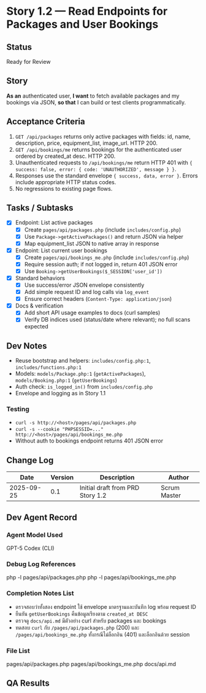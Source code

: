 # Story 1.2 — Read Endpoints for Packages and User Bookings

## Status
Ready for Review

## Story
**As an** authenticated user,
**I want** to fetch available packages and my bookings via JSON,
**so that** I can build or test clients programmatically.

## Acceptance Criteria
1. `GET /api/packages` returns only active packages with fields: id, name, description, price, equipment_list, image_url. HTTP 200.
2. `GET /api/bookings/me` returns bookings for the authenticated user ordered by created_at desc. HTTP 200.
3. Unauthenticated requests to `/api/bookings/me` return HTTP 401 with `{ success: false, error: { code: 'UNAUTHORIZED', message } }`.
4. Responses use the standard envelope `{ success, data, error }`. Errors include appropriate HTTP status codes.
5. No regressions to existing page flows.

## Tasks / Subtasks
- [x] Endpoint: List active packages
  - [x] Create `pages/api/packages.php` (include `includes/config.php`)
  - [x] Use `Package->getActivePackages()` and return JSON via helper
  - [x] Map equipment_list JSON to native array in response
- [x] Endpoint: List current user bookings
  - [x] Create `pages/api/bookings_me.php` (include `includes/config.php`)
  - [x] Require session auth; if not logged in, return 401 JSON error
  - [x] Use `Booking->getUserBookings($_SESSION['user_id'])`
- [x] Standard behaviors
  - [x] Use success/error JSON envelope consistently
  - [x] Add simple request ID and log calls via `log_event`
  - [x] Ensure correct headers (`Content-Type: application/json`)
- [x] Docs & verification
  - [x] Add short API usage examples to docs (curl samples)
  - [x] Verify DB indices used (status/date where relevant); no full scans expected

## Dev Notes
- Reuse bootstrap and helpers: `includes/config.php:1`, `includes/functions.php:1`
- Models: `models/Package.php:1` (`getActivePackages`), `models/Booking.php:1` (`getUserBookings`)
- Auth check: `is_logged_in()` from `includes/config.php`
- Envelope and logging as in Story 1.1

### Testing
- `curl -s http://<host>/pages/api/packages.php`
- `curl -s --cookie "PHPSESSID=..." http://<host>/pages/api/bookings_me.php`
- Without auth to bookings endpoint returns 401 JSON error

## Change Log
| Date       | Version | Description                          | Author       |
| ---------- | ------- | ------------------------------------ | ------------ |
| 2025-09-25 | 0.1     | Initial draft from PRD Story 1.2     | Scrum Master |

## Dev Agent Record

### Agent Model Used
GPT-5 Codex (CLI)

### Debug Log References
php -l pages/api/packages.php
php -l pages/api/bookings_me.php

### Completion Notes List
- ตรวจสอบว่าทั้งสอง endpoint ใช้ envelope มาตรฐานและบันทึก log พร้อม request ID
- ยืนยัน `getUserBookings` คืนข้อมูลเรียงตาม `created_at DESC`
- ตรวจดู `docs/api.md` มีตัวอย่าง curl สำหรับ packages และ bookings
- ทดสอบ `curl` กับ `/pages/api/packages.php` (200) และ `/pages/api/bookings_me.php` ทั้งกรณีไม่ล็อกอิน (401) และล็อกอินด้วย session

### File List
pages/api/packages.php
pages/api/bookings_me.php
docs/api.md

## QA Results
